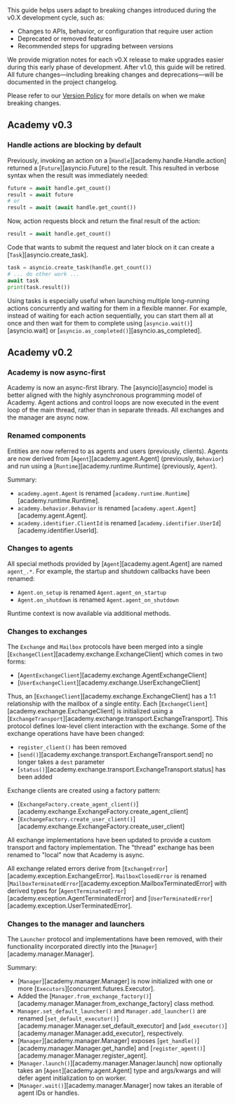 This guide helps users adapt to breaking changes introduced during the v0.X development cycle, such as:

* Changes to APIs, behavior, or configuration that require user action
* Deprecated or removed features
* Recommended steps for upgrading between versions

We provide migration notes for each v0.X release to make upgrades easier during this early phase of development.
After v1.0, this guide will be retired.
All future changes—including breaking changes and deprecations—will be documented in the project changelog.

Please refer to our [Version Policy](version-policy.md) for more details on when we make breaking changes.

## Academy v0.3

### Handle actions are blocking by default

Previously, invoking an action on a [`Handle`][academy.handle.Handle.action] returned a [`Future`][asyncio.Future] to the result.
This resulted in verbose syntax when the result was immediately needed:
```python
future = await handle.get_count()
result = await future
# or
result = await (await handle.get_count())
```

Now, action requests block and return the final result of the action:
```python
result = await handle.get_count()
```
Code that wants to submit the request and later block on it can create a [`Task`][asyncio.create_task].
```python
task = asyncio.create_task(handle.get_count())
# ... do other work ...
await task
print(task.result())
```
Using tasks is especially useful when launching multiple long-running actions concurrently and waiting for them in a flexible manner.
For example, instead of waiting for each action sequentially, you can start them all at once and then wait for them to complete using [`asyncio.wait()`][asyncio.wait] or [`asyncio.as_completed()`][asyncio.as_completed].


## Academy v0.2

### Academy is now async-first

Academy is now an async-first library.
The [asyncio][asyncio] model is better aligned with the highly asynchronous programming model of Academy.
Agent actions and control loops are now executed in the event loop of the main thread, rather than in separate threads.
All exchanges and the manager are async now.

### Renamed components

Entities are now referred to as agents and users (previously, clients).
Agents are now derived from [`Agent`][academy.agent.Agent] (previously, `Behavior`) and run using a [`Runtime`][academy.runtime.Runtime] (previously, `Agent`).

Summary:

* `academy.agent.Agent` is renamed [`academy.runtime.Runtime`][academy.runtime.Runtime].
* `academy.behavior.Behavior` is renamed [`academy.agent.Agent`][academy.agent.Agent].
* `academy.identifier.ClientId` is renamed [`academy.identifier.UserId`][academy.identifier.UserId].

### Changes to agents

All special methods provided by [`Agent`][academy.agent.Agent] are named `agent_.*`.
For example, the startup and shutdown callbacks have been renamed:

* `Agent.on_setup` is renamed `Agent.agent_on_startup`
* `Agent.on_shutdown` is renamed `Agent.agent_on_shutdown`

Runtime context is now available via additional methods.

### Changes to exchanges

The `Exchange` and `Mailbox` protocols have been merged into a single [`ExchangeClient`][academy.exchange.ExchangeClient] which comes in two forms:

* [`AgentExchangeClient`][academy.exchange.AgentExchangeClient]
* [`UserExchangeClient`][academy.exchange.UserExchangeClient]

Thus, an [`ExchangeClient`][academy.exchange.ExchangeClient] has a 1:1 relationship with the mailbox of a single entity.
Each [`ExchangeClient`][academy.exchange.ExchangeClient] is initialized using a [`ExchangeTransport`][academy.exchange.transport.ExchangeTransport].
This protocol defines low-level client interaction with the exchange.
Some of the exchange operations have have been changed:

* `register_client()` has been removed
* [`send()`][academy.exchange.transport.ExchangeTransport.send] no longer takes a `dest` parameter
* [`status()`][academy.exchange.transport.ExchangeTransport.status] has been added

Exchange clients are created using a factory pattern:

* [`ExchangeFactory.create_agent_client()`][academy.exchange.ExchangeFactory.create_agent_client]
* [`ExchangeFactory.create_user_client()`][academy.exchange.ExchangeFactory.create_user_client]

All exchange implementations have been updated to provide a custom transport and factory implementation.
The "thread" exchange has been renamed to "local" now that Academy is async.

All exchange related errors derive from [`ExchangeError`][academy.exception.ExchangeError].
`MailboxClosedError` is renamed [`MailboxTerminatedError`][academy.exception.MailboxTerminatedError] with derived types for [`AgentTerminatedError`][academy.exception.AgentTerminatedError] and [`UserTerminatedError`][academy.exception.UserTerminatedError].


### Changes to the manager and launchers

The `Launcher` protocol and implementations have been removed, with their functionality incorporated directly into the [`Manager`][academy.manager.Manager].

Summary:

* [`Manager`][academy.manager.Manager] is now initialized with one or more [`Executors`][concurrent.futures.Executor].
* Added the [`Manager.from_exchange_factory()`][academy.manager.Manager.from_exchange_factory] class method.
* `Manager.set_default_launcher()` and `Manager.add_launcher()` are renamed [`set_default_executor()`][academy.manager.Manager.set_default_executor] and [`add_executor()`][academy.manager.Manager.add_executor], respectively.
* [`Manager`][academy.manager.Manager] exposes [`get_handle()`][academy.manager.Manager.get_handle] and [`register_agent()`][academy.manager.Manager.register_agent].
* [`Manager.launch()`][academy.manager.Manager.launch] now optionally takes an [`Agent`][academy.agent.Agent] type and args/kwargs and will defer agent initialization to on worker.
* [`Manager.wait()`][academy.manager.Manager] now takes an iterable of agent IDs or handles.
